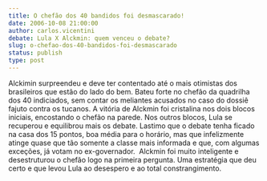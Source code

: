 ```yaml
---
title: O chefão dos 40 bandidos foi desmascarado!
date: 2006-10-08 21:00:00
author: carlos.vicentini
debate: Lula X Alckmin: quem venceu o debate?
slug: o-chefao-dos-40-bandidos-foi-desmascarado
status: publish 
type: post
---
```


Alckimin surpreendeu e deve ter contentado até o mais otimistas dos brasileiros que estão do lado do bem. Bateu forte no chefão da quadrilha dos 40 indiciados, sem contar os meliantes acusados no caso do dossiê fajuto contra os tucanos. A vitória de Alckmin foi cristalina nos dois blocos iniciais, encostando o chefão na parede. Nos outros blocos, Lula se recuperou e equilibrou mais os debate. Lastimo que o debate tenha ficado na casa dos 15 pontos, boa média para o horário, mas que infelizmente atinge quase que tão somente a classe mais informada e que, com algumas exceções, já votam no ex-governador.  Alckmin foi muito inteligente e desestruturou o chefão logo na primeira pergunta. Uma estratégia que deu certo e que levou Lula ao desespero e ao total constrangimento.  


